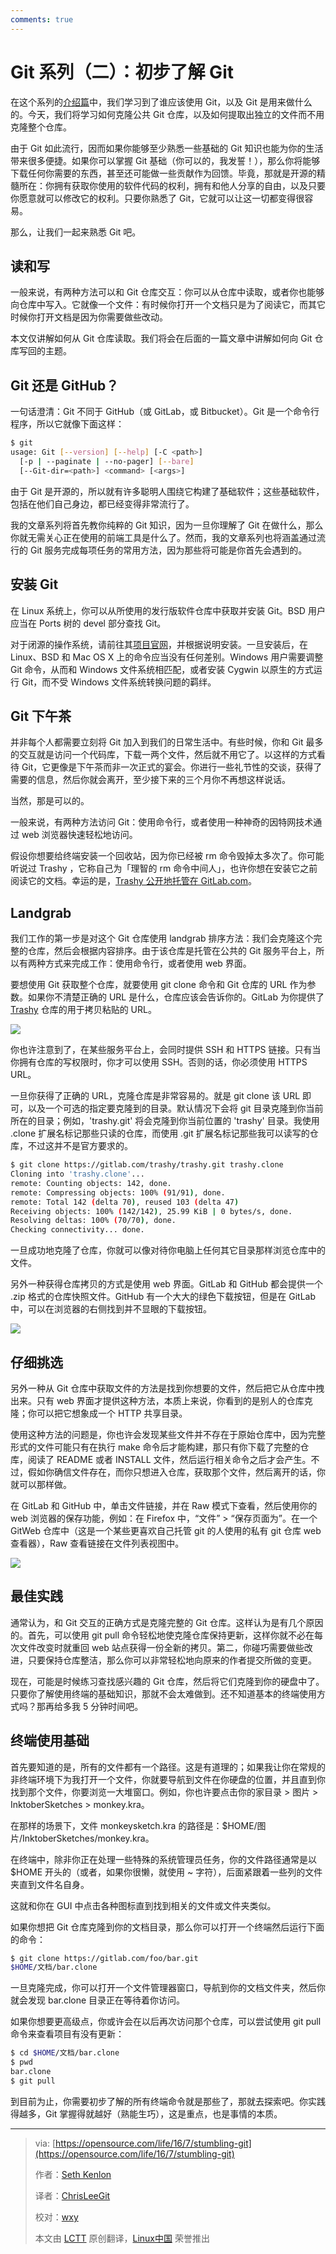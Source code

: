 ```yaml
---
comments: true
---
```


Git 系列（二）：初步了解 Git
=========================

在这个系列的[介绍篇](https://linux.cn/article-7639-1.html)中，我们学习到了谁应该使用 Git，以及 Git 是用来做什么的。今天，我们将学习如何克隆公共 Git 仓库，以及如何提取出独立的文件而不用克隆整个仓库。

由于 Git 如此流行，因而如果你能够至少熟悉一些基础的 Git 知识也能为你的生活带来很多便捷。如果你可以掌握 Git 基础（你可以的，我发誓！），那么你将能够下载任何你需要的东西，甚至还可能做一些贡献作为回馈。毕竟，那就是开源的精髓所在：你拥有获取你使用的软件代码的权利，拥有和他人分享的自由，以及只要你愿意就可以修改它的权利。只要你熟悉了 Git，它就可以让这一切都变得很容易。

那么，让我们一起来熟悉 Git 吧。

## 读和写

一般来说，有两种方法可以和 Git 仓库交互：你可以从仓库中读取，或者你也能够向仓库中写入。它就像一个文件：有时候你打开一个文档只是为了阅读它，而其它时候你打开文档是因为你需要做些改动。

本文仅讲解如何从 Git 仓库读取。我们将会在后面的一篇文章中讲解如何向 Git 仓库写回的主题。

## Git 还是 GitHub？

一句话澄清：Git 不同于 GitHub（或 GitLab，或 Bitbucket）。Git 是一个命令行程序，所以它就像下面这样：

```Bash
$ git
usage: Git [--version] [--help] [-C <path>] 
  [-p | --paginate | --no-pager] [--bare]
  [--Git-dir=<path>] <command> [<args>]

```

由于 Git 是开源的，所以就有许多聪明人围绕它构建了基础软件；这些基础软件，包括在他们自己身边，都已经变得非常流行了。

我的文章系列将首先教你纯粹的 Git 知识，因为一旦你理解了 Git 在做什么，那么你就无需关心正在使用的前端工具是什么了。然而，我的文章系列也将涵盖通过流行的 Git 服务完成每项任务的常用方法，因为那些将可能是你首先会遇到的。

## 安装 Git

在 Linux 系统上，你可以从所使用的发行版软件仓库中获取并安装 Git。BSD 用户应当在 Ports 树的 devel 部分查找 Git。

对于闭源的操作系统，请前往其[项目官网](https://git-scm.com/download)，并根据说明安装。一旦安装后，在 Linux、BSD 和 Mac OS X 上的命令应当没有任何差别。Windows 用户需要调整 Git 命令，从而和 Windows 文件系统相匹配，或者安装 Cygwin 以原生的方式运行 Git，而不受 Windows 文件系统转换问题的羁绊。

## Git 下午茶

并非每个人都需要立刻将 Git 加入到我们的日常生活中。有些时候，你和 Git 最多的交互就是访问一个代码库，下载一两个文件，然后就不用它了。以这样的方式看待 Git，它更像是下午茶而非一次正式的宴会。你进行一些礼节性的交谈，获得了需要的信息，然后你就会离开，至少接下来的三个月你不再想这样说话。

当然，那是可以的。

一般来说，有两种方法访问 Git：使用命令行，或者使用一种神奇的因特网技术通过 web 浏览器快速轻松地访问。

假设你想要给终端安装一个回收站，因为你已经被 rm 命令毁掉太多次了。你可能听说过 Trashy ，它称自己为「理智的 rm 命令中间人」，也许你想在安装它之前阅读它的文档。幸运的是，[Trashy 公开地托管在 GitLab.com](https://gitlab.com/trashy/trashy)。

## Landgrab

我们工作的第一步是对这个 Git 仓库使用 landgrab 排序方法：我们会克隆这个完整的仓库，然后会根据内容排序。由于该仓库是托管在公共的 Git 服务平台上，所以有两种方式来完成工作：使用命令行，或者使用 web 界面。

要想使用 Git 获取整个仓库，就要使用 git clone 命令和 Git 仓库的 URL 作为参数。如果你不清楚正确的 URL 是什么，仓库应该会告诉你的。GitLab 为你提供了 [Trashy](https://gitlab.com/trashy/trashy.git) 仓库的用于拷贝粘贴的 URL。

![](https://opensource.com/sites/default/files/1_gitlab-url.jpg)

你也许注意到了，在某些服务平台上，会同时提供 SSH 和 HTTPS 链接。只有当你拥有仓库的写权限时，你才可以使用 SSH。否则的话，你必须使用 HTTPS URL。

一旦你获得了正确的 URL，克隆仓库是非常容易的。就是 git clone 该 URL 即可，以及一个可选的指定要克隆到的目录。默认情况下会将 git 目录克隆到你当前所在的目录；例如，'trashy.git' 将会克隆到你当前位置的 'trashy' 目录。我使用 .clone 扩展名标记那些只读的仓库，而使用 .git 扩展名标记那些我可以读写的仓库，不过这并不是官方要求的。

```Bash
$ git clone https://gitlab.com/trashy/trashy.git trashy.clone
Cloning into 'trashy.clone'...
remote: Counting objects: 142, done.
remote: Compressing objects: 100% (91/91), done.
remote: Total 142 (delta 70), reused 103 (delta 47)
Receiving objects: 100% (142/142), 25.99 KiB | 0 bytes/s, done.
Resolving deltas: 100% (70/70), done.
Checking connectivity... done.
```

一旦成功地克隆了仓库，你就可以像对待你电脑上任何其它目录那样浏览仓库中的文件。

另外一种获得仓库拷贝的方式是使用 web 界面。GitLab 和 GitHub 都会提供一个 .zip 格式的仓库快照文件。GitHub 有一个大大的绿色下载按钮，但是在 GitLab 中，可以在浏览器的右侧找到并不显眼的下载按钮。

![](https://opensource.com/sites/default/files/1_gitlab-zip.jpg)

## 仔细挑选

另外一种从 Git 仓库中获取文件的方法是找到你想要的文件，然后把它从仓库中拽出来。只有 web 界面才提供这种方法，本质上来说，你看到的是别人的仓库克隆；你可以把它想象成一个 HTTP 共享目录。

使用这种方法的问题是，你也许会发现某些文件并不存在于原始仓库中，因为完整形式的文件可能只有在执行 make 命令后才能构建，那只有你下载了完整的仓库，阅读了 README 或者 INSTALL 文件，然后运行相关命令之后才会产生。不过，假如你确信文件存在，而你只想进入仓库，获取那个文件，然后离开的话，你就可以那样做。

在 GitLab 和 GitHub 中，单击文件链接，并在 Raw 模式下查看，然后使用你的 web 浏览器的保存功能，例如：在 Firefox 中，“文件” \> “保存页面为”。在一个 GitWeb 仓库中（这是一个某些更喜欢自己托管 git 的人使用的私有 git 仓库 web 查看器），Raw 查看链接在文件列表视图中。

![](https://opensource.com/sites/default/files/1_webgit-file.jpg)

## 最佳实践

通常认为，和 Git 交互的正确方式是克隆完整的 Git 仓库。这样认为是有几个原因的。首先，可以使用 git pull 命令轻松地使克隆仓库保持更新，这样你就不必在每次文件改变时就重回 web 站点获得一份全新的拷贝。第二，你碰巧需要做些改进，只要保持仓库整洁，那么你可以非常轻松地向原来的作者提交所做的变更。

现在，可能是时候练习查找感兴趣的 Git 仓库，然后将它们克隆到你的硬盘中了。只要你了解使用终端的基础知识，那就不会太难做到。还不知道基本的终端使用方式吗？那再给多我 5 分钟时间吧。

## 终端使用基础

首先要知道的是，所有的文件都有一个路径。这是有道理的；如果我让你在常规的非终端环境下为我打开一个文件，你就要导航到文件在你硬盘的位置，并且直到你找到那个文件，你要浏览一大堆窗口。例如，你也许要点击你的家目录 > 图片 > InktoberSketches > monkey.kra。

在那样的场景下，文件 monkeysketch.kra 的路径是：$HOME/图片/InktoberSketches/monkey.kra。

在终端中，除非你正在处理一些特殊的系统管理员任务，你的文件路径通常是以 $HOME 开头的（或者，如果你很懒，就使用 ~ 字符），后面紧跟着一些列的文件夹直到文件名自身。

这就和你在 GUI 中点击各种图标直到找到相关的文件或文件夹类似。

如果你想把 Git 仓库克隆到你的文档目录，那么你可以打开一个终端然后运行下面的命令：

```Bash
$ git clone https://gitlab.com/foo/bar.git 
$HOME/文档/bar.clone
```

一旦克隆完成，你可以打开一个文件管理器窗口，导航到你的文档文件夹，然后你就会发现 bar.clone 目录正在等待着你访问。

如果你想要更高级点，你或许会在以后再次访问那个仓库，可以尝试使用 git pull 命令来查看项目有没有更新：

```Bash
$ cd $HOME/文档/bar.clone
$ pwd
bar.clone
$ git pull
```

到目前为止，你需要初步了解的所有终端命令就是那些了，那就去探索吧。你实践得越多，Git 掌握得就越好（熟能生巧），这是重点，也是事情的本质。

--------------------------------------------------------------------------------

>via: [https://opensource.com/life/16/7/stumbling-git](https://opensource.com/life/16/7/stumbling-git)
>
>作者：[Seth Kenlon](https://opensource.com/users/seth)
>
>译者：[ChrisLeeGit](https://github.com/chrisleegit)
>
>校对：[wxy](https://github.com/wxy)
>
>本文由 [LCTT](https://github.com/LCTT/TranslateProject) 原创翻译，[Linux中国](https://linux.cn/) 荣誉推出





